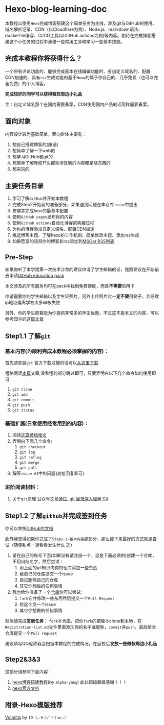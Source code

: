 # Hexo-blog-learning-doc

本教程以使用`Hexo`完成博客搭建这个简单任务为主线，涉及git与GitHub的使用、域名解析记录、CDN（以Cloudflare为例）、Node.js、markdown语法、dockerfile编写、CI/CD工具(以GitHub actions为例)等内容。期待在完成博客搭建这个小任务的过程中涉猎一些常用工具和学习一些基本技能。

## 完成本教程你将获得什么？

一个带有评论功能的、能够完成基本在线编辑功能的、有自定义域名的、配置CDN加速的、具有`rss`生成功能的基于`Hexo`的属于你自己的、几乎免费（也可以完全免费）的个人博客。

**完成较好的同学可以获得微软周边小礼品**

注：自定义域名那个在国内需要备案，CDN使用国内产品的话同样需要备案。

## 面向对象

内容设计较为基础简单，面向群体主要有：

1. 想自己搭建博客的(废话)
2. 想简单了解一下web的
3. 想学习GitHub和git的
4. 想简单了解教程开头那些涉及到的内容都是啥东西的
5. 想来玩的

## 主要任务目录

1. 学习了解`GitHub`并开始本教程
2. 完成Step2开始前的准备部分，如果遇到问题在本仓库`issue`中提出
3. 安装并完成`hexo`的最基本配置
4. 使用`GitHub pages`发布你的内容
5. 使用`GitHub actions`自动化博客的构建过程
6. 为你的博客添加自定义域名、配置CDN加速
7. 挑选博客主题、了解hexo的工作机制、简单修改主题、添加rss生成
8. 如果愿意的话将你的博客和rss添加到[MSCer RSS列表](https://github.com/MSC-XDU/MSCer_blog_rss)

## Pre-Step

如果你听了本学期第一次技术沙龙的建议申请了学生邮箱的话，强烈建议在开始前去申请[GitHub education pack](https://education.github.com/benefits)

本文涉及的所有服务均可在pack中找到免费额度，而且**不需要**信用卡

申请需要你的学生邮箱以及学生证照片，另外上传照片时**一定不要**用梯子，会导致ip地址偏离学校太多审核失败

另外，你的学生邮箱能为你提供非常多的学生优惠，不过这不是本文的内容，可以参考知乎的[这篇文章](https://zhuanlan.zhihu.com/p/22804091)

## Step1.1 了解`git`

### 基本内容(为顺利完成本教程必须掌握的内容)：

首先请安装`git` 官方下载过慢的话可以[从这里下载](https://myblog-1254913510.file.myqcloud.com/Git-2.25.1-64-bit.exe)

粗略阅读[本篇](https://www.bootcss.com/p/git-guide/)文章,没看懂的部分跳过即可，只要弄明白以下几个命令如何使用即可:
1. `git clone`
2. `git add`
3. `git commit`
4. `git push`
5. `git status`


### 基础扩展(日常使用经常用到的内容)：
1. 阅读[这篇微信推文](https://mp.weixin.qq.com/s/l5f1299fxOuMF9ZZ4wA17A)
2. 弄明白下面几个命令:
   1. `git checkout`
   2. `git log`
   3. `git reflog`
   4. `git merge`
   5. `git pull`
3. 解答`issue #1`中的问题(直接回复即可)


### 进阶阅读材料：
1. 关于`git`原理 公众号文章[通过 .git 目录深入理解 Git](https://mp.weixin.qq.com/s/NZ3TMMEjawIeAVCXGXkKkg)



## Step1.2 了解`github`并完成签到任务

你可以参照[GitHub的文档](https://help.github.com/cn/github)

此外我觉得如果你完成了`Step1-1-基本内容`那部分，那么接下来最好的方式就是尝试（随便乱点一通看看发生什么 逃）

1. 请在自己的账号下面(如果没有请注册一个，这是下面必须的)创建一个仓库，不用纠结名字，然后尝试：
   1. 用上面的git知识向你的仓库添加一些东西
   2. 给自己的仓库提交一个issue
   3. 尝试删除自己的仓库
   4. 其它你想做的任何事情
2. 我也给你准备了一个[仓库](https://github.com/MSC-XDU/Just-try-to-use-github)你可以尝试:
   1. `fork`它并修改一些东西然后提交一个`Pull Request`
   2. 给这个交一个issue
   3. 其它你想做的任何事情

然后请完成**签到任务**：
`fork`本仓库，把你`fork`的把版本clone到本地，在`Registration-list.md`文件里面添加你的名字或昵称，`commit`并`push`，最后给本仓库提交一个`Pull request`

建议填写QQ昵称我会根据本教程的完成情况，在返校后**发放一些微软周边小礼品**

## Step2&3&3

这部分请参照下面内容：
1. [hexo博客搭建教程](https://alpha-yang.github.io/2020/02/11/hexo%E5%8D%9A%E5%AE%A2%E6%90%AD%E5%BB%BA%E6%95%99%E7%A8%8B/)(by `alpha-yang`) 此处超级超级感谢！！！
2. [hexo官方文档](https://hexo.io/zh-cn/docs/)



## 附录-Hexo模版推荐

[Volantis](https://xaoxuu.com/wiki/volantis/)  by `19-(｡･∀･)ﾉﾞヾ(･ω･。)`


